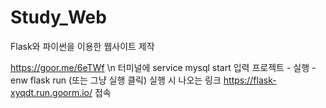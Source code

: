 # Study_Web
Flask와 파이썬을 이용한 웹사이트 제작


https://goor.me/6eTWf \n
터미널에 service mysql start 입력
프로젝트 - 실행 - enw flask run (또는 그냥 실행 클릭)
실행 시 나오는 링크 https://flask-xyqdt.run.goorm.io/ 접속
